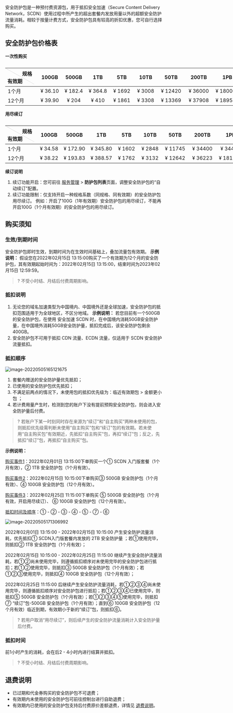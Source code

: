 安全防护包是一种预付费资源包，用于抵扣安全加速（Secure Content Delivery Network，SCDN）使用过程中所产生的超出套餐内发放用量以外的超额安全防护流量消耗。相较于按量计费方式，安全防护包具有较高的折扣优惠，您可自行选择购买。

## 安全防护包价格表

**一次性购买**

<table style="width:760px;">
    <caption></caption>
    <tr>
        <th style ="width:95px;height:45px;position:relative;text-align:left;padding:5px 7px;font-weight:700;" valign="top" ><div style="position:absolute;width:1px;height:106px;top:0;left:0;background-color: #d9d9d9;display:block;transform:rotate(-61deg);transform-origin:top;valign=top;"></div>&nbsp;&nbsp;&nbsp;&nbsp;&nbsp;&nbsp;&nbsp;&nbsp;&nbsp;&nbsp;&nbsp;规格<br>有效期</th>
        <th style="width:80px;padding:0;text-align:center;font-weight:700;">100GB</th>
        <th style="width:80px;padding:0;text-align:center;font-weight:700;">500GB</th>
        <th style="width:80px;padding:0;text-align:center;font-weight:700;">1TB</th>
        <th style="width:80px;padding:0;text-align:center;font-weight:700;">5TB</th>
 <th style="width:80px;padding:0;text-align:center;font-weight:700;">10TB</th>
 <th style="width:90px;padding:0;text-align:center;font-weight:700;">50TB</th>
 <th style="width:95px;padding:0;text-align:center;font-weight:700;">200TB</th>
 <th style="width:95px;padding:0;text-align:center;font-weight:700;">1PB</th>
    </tr>
</thead>
<tbody><tr>
<td align="left">1个月</td>
<td align="center">¥ 36.10</td>
<td align="center">¥ 182.4</td>
<td align="center">¥ 364.8</td>
<td align="center">¥ 1692</td>
<td align="center">¥ 3008</td>
<td align="center">¥ 12420</td>
<td align="center">¥ 36000</td>
<td align="center">¥ 180000</td>
</tr>
<tr>
<td align="left">12个月</td>
<td align="center">¥ 39.90</td>
<td align="center">¥ 204</td>
<td align="center">¥ 410</td>
<td align="center">¥ 1861</td>
<td align="center">¥ 3308</td>
<td align="center">¥ 13369</td>
<td align="center">¥ 37908</td>
<td align="center">¥ 189540</td>
</tr>
</tbody></table>

**用尽续订**

<table style="width:770px;">
    <caption></caption>
    <tr>
        <th style ="width:95px;height:45px;position:relative;text-align:left;padding:5px 7px;font-weight:700;" valign="top" ><div style="position:absolute;width:1px;height:106px;top:0;left:0;background-color: #d9d9d9;display:block;transform:rotate(-61deg);transform-origin:top;valign=top;"></div>&nbsp;&nbsp;&nbsp;&nbsp;&nbsp;&nbsp;&nbsp;&nbsp;&nbsp;&nbsp;&nbsp;规格<br>有效期</th>
        <th style="width:80px;padding:0;text-align:center;font-weight:700;">100GB</th>
        <th style="width:90px;padding:0;text-align:center;font-weight:700;">500GB</th>
        <th style="width:90px;padding:0;text-align:center;font-weight:700;">1TB</th>
        <th style="width:80px;padding:0;text-align:center;font-weight:700;">5TB</th>
 <th style="width:80px;padding:0;text-align:center;font-weight:700;">10TB</th>
 <th style="width:90px;padding:0;text-align:center;font-weight:700;">50TB</th>
 <th style="width:95px;padding:0;text-align:center;font-weight:700;">200TB</th>
 <th style="width:95px;padding:0;text-align:center;font-weight:700;">1PB</th>
    </tr>
</thead>
<tbody><tr>
<td align="left">1个月</td>
<td align="center">¥ 34.58</td>
<td align="center">¥ 172.90</td>
<td align="center">¥ 345.80</td>
<td align="center">¥ 1602</td>
<td align="center">¥ 2848</td>
<td align="center">¥ 11745</td>
<td align="center">¥ 34400</td>
<td align="center">¥ 34400</td>
</tr>
<tr>
<td align="left">12个月</td>
<td align="center">¥ 38.22</td>
<td align="center">¥ 193.83</td>
<td align="center">¥ 388.57</td>
<td align="center">¥ 1762</td>
<td align="center">¥ 3132</td>
<td align="center">¥ 12642</td>
<td align="center">¥ 36223</td>
<td align="center">¥ 181116</td>
</tr>
</tbody></table>

**续订说明**

1. 续订功能开启：您可前往 [服务管理](https://buy.cloud.tencent.com/scdn_package) > **防护包列表**页面，调整安全防护包的“自动续订”配置。
2. 续订功能限制：仅支持开启一种规格系数（同规格、同有效期）的安全防护包用尽续订。
   例如：开启了100G（1年有效期）安全防护包的用尽续订，不能再开启100G（1个月有效期）的安全防护包的用尽续订。

## 购买须知

### 生效/到期时间

安全防护包即时生效，到期时间为在生效时间基础上，叠加流量包有效期。
**示例说明：** 假设您在2022年02月15日 13:15:00购买了一个有效期为12个月的安全防护包，其有效期起始时间为：2022年02月15日 13:15:00，结束时间为2023年02月15日 12:59:59。

> ? 不受小时结、月结后付费周期影响。

### 抵扣说明

1. 无论您的域名加速类型为中国境内、中国境外还是全球加速，安全防护包的抵扣范围适用于为全球地区，不区分地域。
   **示例说明：** 若您目前有一个500GB的安全防护包，在使用 安全加速 SCDN 时，在中国境内消耗50GB安全防护量，在中国境外消耗50GB安全防护量，抵扣完成后，该安全防护包剩余400GB。
2. 安全防护包不可用于抵扣 CDN 流量、ECDN 流量，仅适用于 SCDN 安全防护流量抵扣。

### 抵扣顺序

![image-20220505165121675](https://tva1.sinaimg.cn/large/e6c9d24egy1h1xmmliajaj217c05waah.jpg)

1. 套餐内赠送的安全防护量优先抵扣；
2. 已使用的安全防护包优先抵扣；
3. 不满足前两点的情况下，未使用包的抵扣优先级为：临近有效期包 > 金额更小包 ；
4. 若计费用量产生时，检测到您的账户下没有提前预购安全防护包，则会进入安全防护量后付费。

> ? 若账户下某一时刻同时存在来源为“续订”和“自主购买”两种未使用的包，则抵扣优先级需判断未使用“自主购买”包和“续订”包的有效期。若未使用“自主购买包”有效期近，先抵扣“自主购买”包，再扣“续订”包；反之，先抵扣“续订”包，再抵扣“自主购买”包。

**示例说明：** 

<u>购买事件1</u>：2022年02月01日 13:15:00下单购买一个①  SCDN 入门版套餐（1个月有效），② 1TB 安全防护包（1个月有效）。

<u>购买事件2</u>：2022年02月15日 10:15:00下单购买③ 500GB 安全防护包（1个月有效）、④ 100GB 安全防护包（12个月有效）。

<u>购买事件3</u>：2022年02月25日 11:15:00下单购买 ⑤ 500GB 安全防护包（1个月有效，开启用尽续订）、 ⑥ 100GB 安全防护包（12个月有效）。

<u>抵扣时间及顺序</u>：① - ② - ③ - ④ - ⑤ - ⑦ - ⑥

![image-20220505171306992](https://tva1.sinaimg.cn/large/e6c9d24egy1h1xn94e7mrj21pw0dwmz2.jpg)

2022年02月01日 13:15:00 - 2022年02月15日 10:15:00 产生安全防护流量消耗，优先抵扣① SCDN入门版套餐内发放的 2TB 安全防护量 ；若①使用完毕，则抵扣② 1TB 安全防护包（1个月有效）；

2022年02月15日 10:15:00 - 2022年02月25日 11:15:00 继续产生安全防护流量消耗，若①②尚未使用完毕，则遵循抵扣顺序对未使用完毕的安全防护包进行抵扣；若①②使用完毕，则抵扣③ 500GB 安全防护包（1个月有效）；若①②③使用完毕，则抵扣④ 100GB 安全防护包（12个月有效）；

2022年02月25日 11:15:00 后继续产生安全防护流量消耗，若①②③④尚未使用完毕，则遵循抵扣顺序对安全防护包进行抵扣；若①②③④已使用完毕，则抵扣⑤ 500GB 安全防护包（1个月有效）；若①②③④⑤使用完毕，则抵扣⑦ “续订”包-500GB 安全防护包（1个月有效）；直到⑥ 100GB 安全防护包（12个月有效）临近到期，有效期小于新的“续订”包，则抵扣⑥。

> ? 若用户取消“用尽续订”，则后续产生的安全防护流量消耗计入安全防护量后付费。

### 抵扣时间

前1小时产生的消耗，会在后2 - 4小时内进行结算并抵扣。

> ? 不受小时结、月结后付费周期影响。

## 退费说明

- 已过期和代金券购买的安全防护包不可退费；
- 有效期内未使用的安全防护包可前往控制台进行自助退费；
- 有效期内已使用的安全防护包支持后付费原价差额退费，详情见 [退费说明](https://cloud.tencent.com/document/product/1226/73053)。

  
